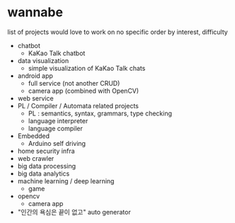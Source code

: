 # wannabe
list of projects would love to work on
no specific order by interest, difficulty

- chatbot
  - KaKao Talk chatbot
- data visualization
  - simple visualization of KaKao Talk chats
- android app
  - full service (not another CRUD)
  - camera app (combined with OpenCV)
- web service
- PL / Compiler / Automata related projects
  + PL : semantics, syntax, grammars, type checking
  - language interpreter
  - language compiler
- Embedded
  - Arduino self driving
- home security infra
- web crawler
- big data processing
- big data analytics
- machine learning / deep learning
  - game
- opencv
  - camera app
- "인간의 욕심은 끝이 없고" auto generator
